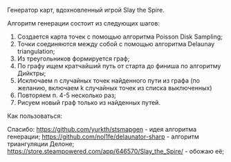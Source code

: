 Генератор карт, вдохновленный игрой Slay the Spire.

Алгоритм генерации состоит из следующих шагов:
1. Создается карта точек с помощью алгоритма Poisson Disk Sampling;
2. Точки соединяются между собой с помощью алгоритма Delaunay triangulation;
3. Из треугольников формируется граф;
4. По графу ищем кратчайший путь от старта до финиша по алгоритму Дийктры;
5. Исключаем n случайных точек найденного пути из графа (по желанию, включаем k случайных точек из списка выключенных)
6. Повторяем п. 4-5 несколько раз;
7. Рисуем новый граф только из найденных путей.
 
Как пользоваться:
 
 
Спасибо:
https://github.com/yurkth/stsmapgen - идея алгоритма генерации;
https://github.com/nol1fe/delaunator-sharp - алгоритм триангуляции Делоне;
https://store.steampowered.com/app/646570/Slay_the_Spire/ - обожаю её;
